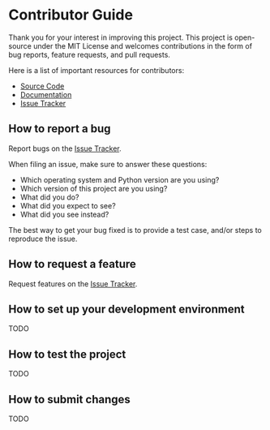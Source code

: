 # Contributor Guide

Thank you for your interest in improving this project. This project is
open-source under the MIT License and welcomes contributions in the
form of bug reports, feature requests, and pull requests.

Here is a list of important resources for contributors:

- [Source Code](https://github.com/dfm/tinygp)
- [Documentation](https://tinygp.readthedocs.io)
- [Issue Tracker](https://github.com/dfm/tinygp/issues)

## How to report a bug

Report bugs on the [Issue Tracker](https://github.com/dfm/tinygp/issues).

When filing an issue, make sure to answer these questions:

- Which operating system and Python version are you using?
- Which version of this project are you using?
- What did you do?
- What did you expect to see?
- What did you see instead?

The best way to get your bug fixed is to provide a test case, and/or steps to
reproduce the issue.

## How to request a feature

Request features on the [Issue Tracker](https://github.com/dfm/tinygp/issues).

## How to set up your development environment

TODO

## How to test the project

TODO

## How to submit changes

TODO
